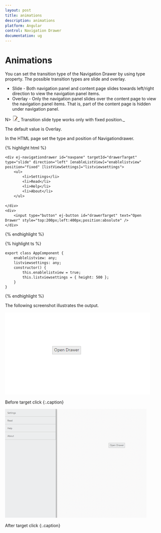```yaml
---
layout: post
title: animations
description: animations
platform: Angular
control: Navigation Drawer
documentation: ug
---
```


# Animations

You can set the transition type of the Navigation Drawer by using type property. The possible transition types are slide and overlay.

* Slide - Both navigation panel and content page slides towards left/right direction to view the navigation panel items.
* Overlay - Only the navigation panel slides over the content page to view the navigation panel items. That is, part of the content page is hidden under navigation panel.


N> ![](animations_images\animations_img1.png)_ Transition slide type works only with fixed position._

The default value is Overlay.

In the HTML page set the type and position of Navigationdrawer.


{% highlight html %}

    <div ej-navigationdrawer id="navpane" targetId="drawerTarget" type="slide" direction="left" [enableListView]="enablelistview" position="fixed" [listViewSettings]="listviewsettings">
        <ul>
            <li>Settings</li>
            <li>Read</li>
            <li>Help</li>
            <li>About</li>
        </ul>
    
    </div>
    <div>
        <input type="button" ej-button id="drawerTarget" text="Open Drawer" style="top:200px;left:400px;position:absolute" />
    </div>

 {% endhighlight %}

 {% highlight ts %}
 
    export class AppComponent {
        enablelistview: any;
        listviewsettings: any;
        constructor() {
            this.enablelistview = true;
            this.listviewsettings = { height: 500 };
        }
    }

 {% endhighlight %}
  
The following screenshot illustrates the output.

![](animations_images\animations_img2.png)

Before target click
{:.caption}

![](animations_images\animations_img3.png)

After target click
{:.caption}

